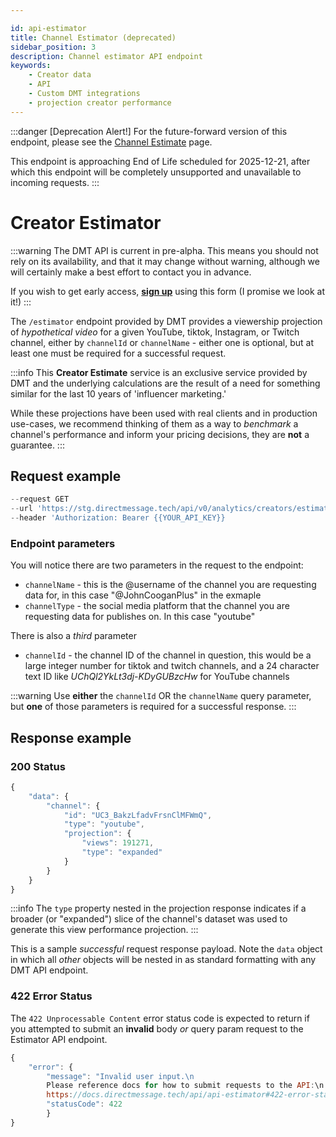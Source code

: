 ```yaml
---

id: api-estimator
title: Channel Estimator (deprecated)
sidebar_position: 3
description: Channel estimator API endpoint
keywords:
    - Creator data
    - API
    - Custom DMT integrations
    - projection creator performance
---
```


:::danger [Deprecation Alert!]
For the future-forward version of this endpoint, please see the [Channel Estimate](./api-estimate) page.

This endpoint is approaching End of Life scheduled for 2025-12-21, after which this endpoint will be completely unsupported and unavailable to incoming requests.
:::


# Creator Estimator 

:::warning
The DMT API is current in pre-alpha. This means you should not rely on its availability, and that it may change without warning, although we will certainly make a best effort to contact you in advance.

If you wish to get early access, [**sign up**](https://airtable.com/appzETVKT8y3nFxsx/shrEEvRQTq3tXfmgR) using this form (I promise we look at it!)
:::

The `/estimator` endpoint provided by DMT provides a viewership projection of _hypothetical video_ for a given YouTube, tiktok, Instagram, or Twitch channel, either by `channelId` or `channelName` - either one is optional, but at least one must be required for a successful request.

:::info
This **Creator Estimate** service is an exclusive service provided by DMT and the underlying calculations are the result of a need for something similar for the last 10 years of 'influencer marketing.' 

While these projections have been used with real clients and in production use-cases, we recommend thinking of them as a way to _benchmark_ a channel's performance and inform your pricing decisions, they are **not** a guarantee.
:::

## Request example

```js title="cURL Channel Estimate" showLineNumbers
--request GET
--url 'https://stg.directmessage.tech/api/v0/analytics/creators/estimate?channelName=@JohnCooganPlus&channelType=youtube'
--header 'Authorization: Bearer {{YOUR_API_KEY}}
```

### Endpoint parameters

You will notice there are two parameters in the request to the endpoint:

- `channelName` - this is the @username of the channel you are requesting data for, in this case "@JohnCooganPlus" in the exmaple
- `channelType` - the social media platform that the channel you are requesting data for publishes on. In this case "youtube"

There is also a *third* parameter
- `channelId` - the channel ID of the channel in question, this would be a large integer number for tiktok and twitch channels, and a 24 character text ID like *UChQl2YkLt3dj-KDyGUBzcHw* for YouTube channels

:::warning
Use **either** the `channelId` OR the `channelName` query parameter, but **one** of those parameters is required for a successful response.
:::


## Response example

### 200 Status

```js title="Channel Estimate response" showLineNumbers
{
	"data": {
		"channel": {
			"id": "UC3_BakzLfadvFrsnClMFWmQ",
			"type": "youtube",
			"projection": {
				"views": 191271,
				"type": "expanded"
			}
		}
	}
}
```

:::info
The `type` property nested in the projection response indicates if a broader (or "expanded") slice of the channel's dataset was used to generate this view performance projection.
:::


This is a sample _successful_ request response payload. Note the `data` object in which all _other_ objects will be nested in as standard formatting with any DMT API endpoint.

### 422 Error Status

The `422 Unprocessable Content` error status code is expected to return if you attempted to submit an **invalid** body *or* query param request to the Estimator API endpoint.

```js title="Channel Estimate 422 Error response" showLineNumbers
{
	"error": {
		"message": "Invalid user input.\n
		Please reference docs for how to submit requests to the API:\n
		https://docs.directmessage.tech/api/api-estimator#422-error-status",
		"statusCode": 422
		}
}
```